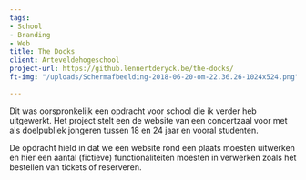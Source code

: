 ```yaml
---
tags:
- School
- Branding
- Web
title: The Docks
client: Arteveldehogeschool
project-url: https://github.lennertderyck.be/the-docks/
ft-img: "/uploads/Schermafbeelding-2018-06-20-om-22.36.26-1024x524.png"

---
```

Dit was oorspronkelijk een opdracht voor school die ik verder heb uitgewerkt. Het project stelt een de website van een concertzaal voor met als doelpubliek jongeren tussen 18 en 24 jaar en vooral studenten.

De opdracht hield in dat we een website rond een plaats moesten uitwerken en hier een aantal (fictieve) functionaliteiten moesten in verwerken zoals het bestellen van tickets of reserveren.